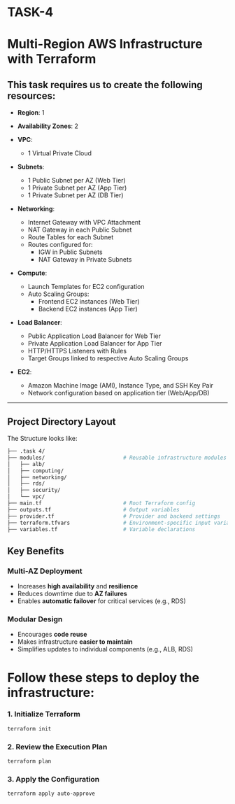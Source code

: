 # TASK-4  
# Multi-Region AWS Infrastructure with Terraform

## This task requires us to create the following resources:

- **Region**: 1  
- **Availability Zones**: 2  

- **VPC**:  
  - 1 Virtual Private Cloud

- **Subnets**:  
  - 1 Public Subnet per AZ (Web Tier)  
  - 1 Private Subnet per AZ (App Tier)  
  - 1 Private Subnet per AZ (DB Tier)

- **Networking**:  
  - Internet Gateway with VPC Attachment  
  - NAT Gateway in each Public Subnet  
  - Route Tables for each Subnet  
  - Routes configured for:
    - IGW in Public Subnets  
    - NAT Gateway in Private Subnets  

- **Compute**:  
  - Launch Templates for EC2 configuration  
  - Auto Scaling Groups:
    - Frontend EC2 instances (Web Tier)  
    - Backend EC2 instances (App Tier)

- **Load Balancer**:  
  - Public Application Load Balancer for Web Tier  
  - Private Application Load Balancer for App Tier  
  - HTTP/HTTPS Listeners with Rules  
  - Target Groups linked to respective Auto Scaling Groups

- **EC2**:  
  - Amazon Machine Image (AMI), Instance Type, and SSH Key Pair  
  - Network configuration based on application tier (Web/App/DB)

---


##  Project Directory Layout

The Structure looks like:

```bash
├── .task 4/                      
├── modules/                         # Reusable infrastructure modules
│   ├── alb/
│   ├── computing/
│   ├── networking/
│   ├── rds/
│   ├── security/
│   └── vpc/
├── main.tf                          # Root Terraform config
├── outputs.tf                       # Output variables
├── provider.tf                      # Provider and backend settings                     
├── terraform.tfvars                 # Environment-specific input variables           
├── variables.tf                     # Variable declarations
```
##  Key Benefits

###  Multi-AZ Deployment
- Increases **high availability** and **resilience**
- Reduces downtime due to **AZ failures**
- Enables **automatic failover** for critical services (e.g., RDS)

###  Modular Design
- Encourages **code reuse**
- Makes infrastructure **easier to maintain**
- Simplifies updates to individual components (e.g., ALB, RDS)


# Follow these steps to deploy the infrastructure:

### 1. Initialize Terraform
```bash
terraform init
```
### 2. Review the Execution Plan
```bash
terraform plan
```
### 3. Apply the Configuration
```bash
terraform apply auto-approve
```
